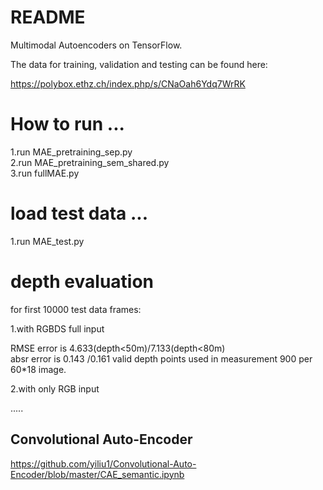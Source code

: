 # README #

Multimodal Autoencoders on TensorFlow.

The data for training, validation and testing can be found here:

https://polybox.ethz.ch/index.php/s/CNaOah6Ydq7WrRK



# How to run  ...
1.run MAE_pretraining_sep.py  
2.run MAE_pretraining_sem_shared.py  
3.run fullMAE.py  

# load test data   ...  
1.run MAE_test.py  

# depth evaluation

for first 10000 test data frames:

1.with RGBDS full input       

RMSE error is 4.633(depth<50m)/7.133(depth<80m)  
absr error is 0.143 /0.161
valid depth points used in measurement 900 per 60*18 image.   


2.with only RGB input   


.....
 
## Convolutional  Auto-Encoder   
https://github.com/yiliu1/Convolutional-Auto-Encoder/blob/master/CAE_semantic.ipynb

